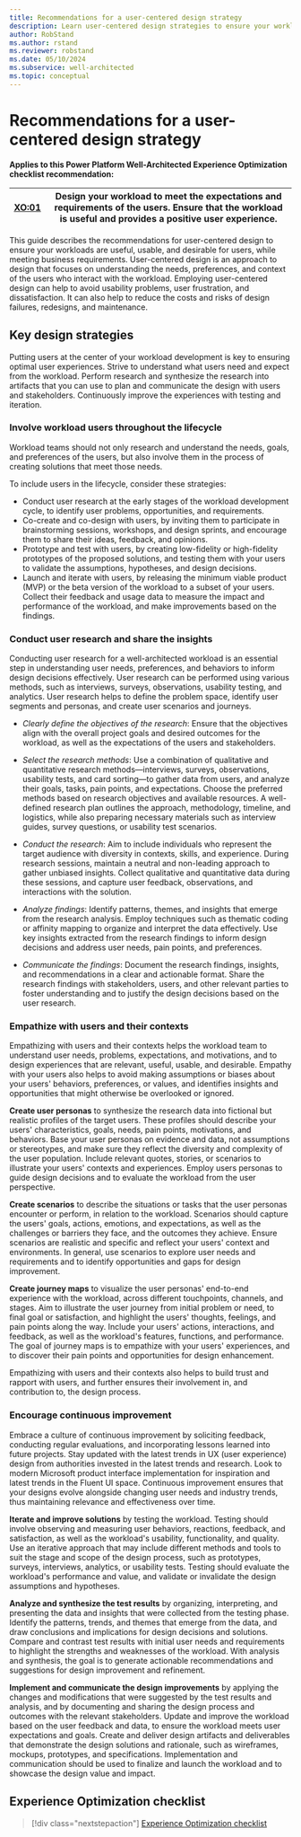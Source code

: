 ```yaml
---
title: Recommendations for a user-centered design strategy
description: Learn user-centered design strategies to ensure your workloads are useful, usable, and desirable, reducing design failures and enhancing user experience.
author: RobStand
ms.author: rstand
ms.reviewer: robstand
ms.date: 05/10/2024
ms.subservice: well-architected
ms.topic: conceptual
---
```


# Recommendations for a user-centered design strategy

**Applies to this Power Platform Well-Architected Experience Optimization checklist recommendation:**

|[XO:01](checklist.md)| **Design your workload to meet the expectations and requirements of the users. Ensure that the workload is useful and provides a positive user experience.** |
|---|---|

This guide describes the recommendations for user-centered design to ensure your workloads are useful, usable, and desirable for users, while meeting business requirements. User-centered design is an approach to design that focuses on understanding the needs, preferences, and context of the users who interact with the workload. Employing user-centered design can help to avoid usability problems, user frustration, and dissatisfaction. It can also help to reduce the costs and risks of design failures, redesigns, and maintenance.

## Key design strategies

Putting users at the center of your workload development is key to ensuring optimal user experiences. Strive to understand what users need and expect from the workload. Perform research and synthesize the research into artifacts that you can use to plan and communicate the design with users and stakeholders. Continuously improve the experiences with testing and iteration.

### Involve workload users throughout the lifecycle

Workload teams should not only research and understand the needs, goals, and preferences of the users, but also involve them in the process of creating solutions that meet those needs.

To include users in the lifecycle, consider these strategies:

- Conduct user research at the early stages of the workload development cycle, to identify user problems, opportunities, and requirements.
- Co-create and co-design with users, by inviting them to participate in brainstorming sessions, workshops, and design sprints, and encourage them to share their ideas, feedback, and opinions.
- Prototype and test with users, by creating low-fidelity or high-fidelity prototypes of the proposed solutions, and testing them with your users to validate the assumptions, hypotheses, and design decisions.
- Launch and iterate with users, by releasing the minimum viable product (MVP) or the beta version of the workload to a subset of your users. Collect their feedback and usage data to measure the impact and performance of the workload, and make improvements based on the findings.

### Conduct user research and share the insights

Conducting user research for a well-architected workload is an essential step in understanding user needs, preferences, and behaviors to inform design decisions effectively. User research can be performed using various methods, such as interviews, surveys, observations, usability testing, and analytics. User research helps to define the problem space, identify user segments and personas, and create user scenarios and journeys.

- *Clearly define the objectives of the research*: Ensure that the objectives align with the overall project goals and desired outcomes for the workload, as well as the expectations of the users and stakeholders.

- *Select the research methods*: Use a combination of qualitative and quantitative research methods&mdash;interviews, surveys, observations, usability tests, and card sorting&mdash;to gather data from users, and analyze their goals, tasks, pain points, and expectations. Choose the preferred methods based on research objectives and available resources. A well-defined research plan outlines the approach, methodology, timeline, and logistics, while also preparing necessary materials such as interview guides, survey questions, or usability test scenarios.

- *Conduct the research*: Aim to include individuals who represent the target audience with diversity in contexts, skills, and experience. During research sessions, maintain a neutral and non-leading approach to gather unbiased insights. Collect qualitative and quantitative data during these sessions, and capture user feedback, observations, and interactions with the solution.

- *Analyze findings*: Identify patterns, themes, and insights that emerge from the research analysis. Employ techniques such as thematic coding or affinity mapping to organize and interpret the data effectively. Use key insights extracted from the research findings to inform design decisions and address user needs, pain points, and preferences.

- *Communicate the findings*: Document the research findings, insights, and recommendations in a clear and actionable format. Share the research findings with stakeholders, users, and other relevant parties to foster understanding and to justify the design decisions based on the user research.

### Empathize with users and their contexts

Empathizing with users and their contexts helps the workload team to understand user needs, problems, expectations, and motivations, and to design experiences that are relevant, useful, usable, and desirable. Empathy with your users also helps to avoid making assumptions or biases about your users' behaviors, preferences, or values, and identifies insights and opportunities that might otherwise be overlooked or ignored.

**Create user personas** to synthesize the research data into fictional but realistic profiles of the target users. These profiles should describe your users' characteristics, goals, needs, pain points, motivations, and behaviors. Base your user personas on evidence and data, not assumptions or stereotypes, and make sure they reflect the diversity and complexity of the user population. Include relevant quotes, stories, or scenarios to illustrate your users' contexts and experiences. Employ users personas to guide design decisions and to evaluate the workload from the user perspective.

**Create scenarios** to describe the situations or tasks that the user personas encounter or perform, in relation to the workload. Scenarios should capture the users' goals, actions, emotions, and expectations, as well as the challenges or barriers they face, and the outcomes they achieve. Ensure scenarios are realistic and specific and reflect your users' context and environments. In general, use scenarios to explore user needs and requirements and to identify opportunities and gaps for design improvement.

**Create journey maps** to visualize the user personas' end-to-end experience with the workload, across different touchpoints, channels, and stages. Aim to illustrate the user journey from initial problem or need, to final goal or satisfaction, and highlight the users' thoughts, feelings, and pain points along the way. Include your users' actions, interactions, and feedback, as well as the workload's features, functions, and performance. The goal of journey maps is to empathize with your users' experiences, and to discover their pain points and opportunities for design enhancement.

Empathizing with users and their contexts also helps to build trust and rapport with users, and further ensures their involvement in, and contribution to, the design process.

### Encourage continuous improvement

Embrace a culture of continuous improvement by soliciting feedback, conducting regular evaluations, and incorporating lessons learned into future projects. Stay updated with the latest trends in UX (user experience) design from authorities invested in the latest trends and research. Look to modern Microsoft product interface implementation for inspiration and latest trends in the Fluent UI space. Continuous improvement ensures that your designs evolve alongside changing user needs and industry trends, thus maintaining relevance and effectiveness over time.

**Iterate and improve solutions** by testing the workload. Testing should involve observing and measuring user behaviors, reactions, feedback, and satisfaction, as well as the workload's usability, functionality, and quality. Use an iterative approach that may include  different methods and tools to suit the stage and scope of the design process, such as prototypes, surveys, interviews, analytics, or usability tests. Testing should evaluate the workload's performance and value, and validate or invalidate the design assumptions and hypotheses.

**Analyze and synthesize the test results** by organizing, interpreting, and presenting the data and insights that were collected from the testing phase. Identify the patterns, trends, and themes that emerge from the data, and draw conclusions and implications for design decisions and solutions. Compare and contrast test results with initial user needs and requirements to highlight the strengths and weaknesses of the workload. With analysis and synthesis, the goal is to generate actionable recommendations and suggestions for design improvement and refinement.

**Implement and communicate the design improvements** by applying the changes and modifications that were suggested by the test results and analysis, and by documenting and sharing the design process and outcomes with the relevant stakeholders. Update and improve the workload based on the user feedback and data, to ensure the workload meets user expectations and goals. Create and deliver design artifacts and deliverables that demonstrate the design solutions and rationale, such as wireframes, mockups, prototypes, and specifications. Implementation and communication should be used to finalize and launch the workload and to showcase the design value and impact.

## Experience Optimization checklist

> [!div class="nextstepaction"]
> [Experience Optimization checklist](checklist.md)
